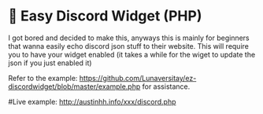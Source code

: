 # 🐘 Easy Discord Widget (PHP)


I got bored and decided to make this, anyways this is mainly for beginners that wanna easily echo discord json stuff to their website.
This will require you to have your widget enabled (it takes a while for the wiget to update the json if you just enabled it)

Refer to the example: https://github.com/Lunaversitay/ez-discordwidget/blob/master/example.php for assistance.


#Live example:
http://austinhh.info/xxx/discord.php
